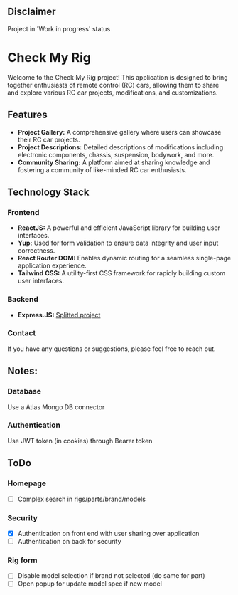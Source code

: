## Disclaimer

Project in 'Work in progress' status

# Check My Rig

Welcome to the Check My Rig project! This application is designed to bring 
together enthusiasts of remote control (RC) cars, allowing them to share and 
explore various RC car projects, modifications, and customizations.

## Features

- **Project Gallery:** A comprehensive gallery where users can showcase their RC car projects.
- **Project Descriptions:** Detailed descriptions of modifications including electronic components, chassis, suspension, bodywork, and more.
- **Community Sharing:** A platform aimed at sharing knowledge and fostering a community of like-minded RC car enthusiasts.

## Technology Stack

### Frontend

- **ReactJS:** A powerful and efficient JavaScript library for building user interfaces.
- **Yup:** Used for form validation to ensure data integrity and user input correctness.
- **React Router DOM:** Enables dynamic routing for a seamless single-page application experience.
- **Tailwind CSS:** A utility-first CSS framework for rapidly building custom user interfaces.

### Backend

- **Express.JS:** [Splitted project](https://github.com/g-giallonardi/checkmyrig-back) 
### Contact

If you have any questions or suggestions, please feel free to reach out.

## Notes:

### Database

Use a Atlas Mongo DB connector

### Authentication

Use JWT token (in cookies) through Bearer token

## ToDo

### Homepage
- [ ] Complex search in rigs/parts/brand/models

### Security
- [x] Authentication on front end with user sharing over application
- [ ] Authentication on back for security

### Rig form
- [ ] Disable model selection if brand not selected (do same for part)
- [ ] Open popup for update model spec if new model